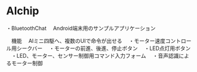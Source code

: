 # AIchip

・BluetoothChat
　Android端末用のサンプルアプリケーション

　機能
　AIミニ四駆へ、複数のUIで命令が出せる
　・モーター速度コントロール用シークバー
　・モーターの前進、後進、停止ボタン
　・LED点灯用ボタン
　・LED、モーター、センサー制御用コマンド入力フォーム
　・音声認識によるモーター制御
